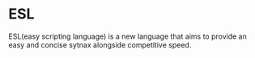 # ESL
ESL(easy scripting language) is a new language that aims to provide an easy and concise sytnax alongside competitive speed. 
